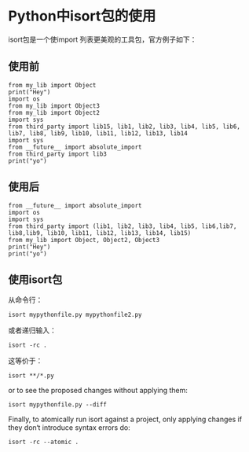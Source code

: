 # Python中isort包的使用

isort包是一个使import 列表更美观的工具包，官方例子如下：

## 使用前
```
from my_lib import Object
print("Hey")
import os
from my_lib import Object3
from my_lib import Object2
import sys
from third_party import lib15, lib1, lib2, lib3, lib4, lib5, lib6, lib7, lib8, lib9, lib10, lib11, lib12, lib13, lib14
import sys
from __future__ import absolute_import
from third_party import lib3
print("yo")
```
## 使用后
```
from __future__ import absolute_import
import os
import sys
from third_party import (lib1, lib2, lib3, lib4, lib5, lib6,lib7, lib8,lib9, lib10, lib11, lib12, lib13, lib14, lib15)
from my_lib import Object, Object2, Object3
print("Hey")
print("yo")
```
## 使用isort包
从命令行：
```
isort mypythonfile.py mypythonfile2.py
```
或者递归输入：
```
isort -rc .
```
这等价于：
```
isort **/*.py
```
or to see the proposed changes without applying them:
```
isort mypythonfile.py --diff
```
Finally, to atomically run isort against a project, only applying changes if they don‘t introduce syntax errors do:
```
isort -rc --atomic .
```